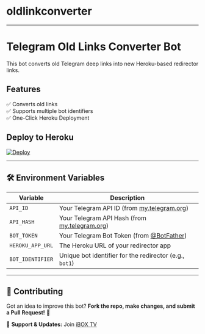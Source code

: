 # oldlinkconverter


---

# Telegram Old Links Converter Bot
This bot converts old Telegram deep links into new Heroku-based redirector links.

## Features
✅ Converts old links  
✅ Supports multiple bot identifiers  
✅ One-Click Heroku Deployment  

## Deploy to Heroku
[![Deploy](https://www.herokucdn.com/deploy/button.svg)](https://heroku.com/deploy?template=https://github.com/manybotts/oldlinkconverter/tree/main)


---

## 🛠️ Environment Variables
| Variable | Description |
|----------|------------|
| `API_ID` | Your Telegram API ID (from [my.telegram.org](https://my.telegram.org)) |
| `API_HASH` | Your Telegram API Hash (from [my.telegram.org](https://my.telegram.org)) |
| `BOT_TOKEN` | Your Telegram Bot Token (from [@BotFather](https://t.me/BotFather)) |
| `HEROKU_APP_URL` | The Heroku URL of your redirector app |
| `BOT_IDENTIFIER` | Unique bot identifier for the redirector (e.g., `bot1`) |

---

## 🎉 Contributing
Got an idea to improve this bot? **Fork the repo, make changes, and submit a Pull Request!** 🚀

📢 **Support & Updates:** Join [iBOX TV](https://t.me/iBox_TV)
